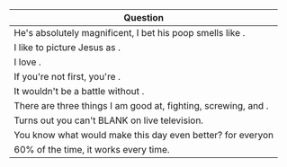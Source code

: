 Question |
--- |
He's absolutely magnificent, I bet his poop smells like <BLANK>. |
I like to picture Jesus as <BLANK>. |
I love <BLANK>. |
If you're not first, you're <BLANK>. |
It wouldn't be a battle without <BLANK>. |
There are three things I am good at, fighting, screwing, and <BLANK>. |
Turns out you can't BLANK on live television. |
You know what would make this day even better? <BLANK> for everyon |
<BLANK> 60% of the time, it works every time. |
